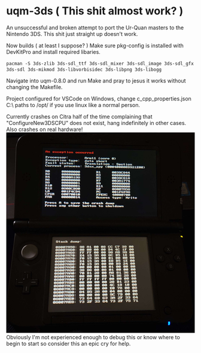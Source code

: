 # uqm-3ds ( This shit almost work? )

An unsuccessful and broken attempt to port the Ur-Quan masters to the Nintendo 3DS.
This shit just straight up doesn't work.

Now builds ( at least I suppose? )
Make sure pkg-config is installed with DevKitPro and install required libaries.
```
pacman -S 3ds-zlib 3ds-sdl_ttf 3ds-sdl_mixer 3ds-sdl_image 3ds-sdl_gfx 3ds-sdl 3ds-mikmod 3ds-libvorbisidec 3ds-libpng 3ds-libogg
```
Navigate into uqm-0.8.0 and run Make and pray to jesus it works without changing the Makefile.

Project configured for VSCode on Windows, change c_cpp_properties.json C:\ paths to /opt/ if you use linux like a normal person.

Currently crashes on Citra half of the time complaining that "ConfigureNew3DSCPU" does not exist, hang indefinitely in other cases.
Also crashes on real hardware!
![Crash Image](images/20230526_111819.jpg)
Obviously I'm not experienced enough to debug this or know where to begin to start so consider this an epic cry for help.
